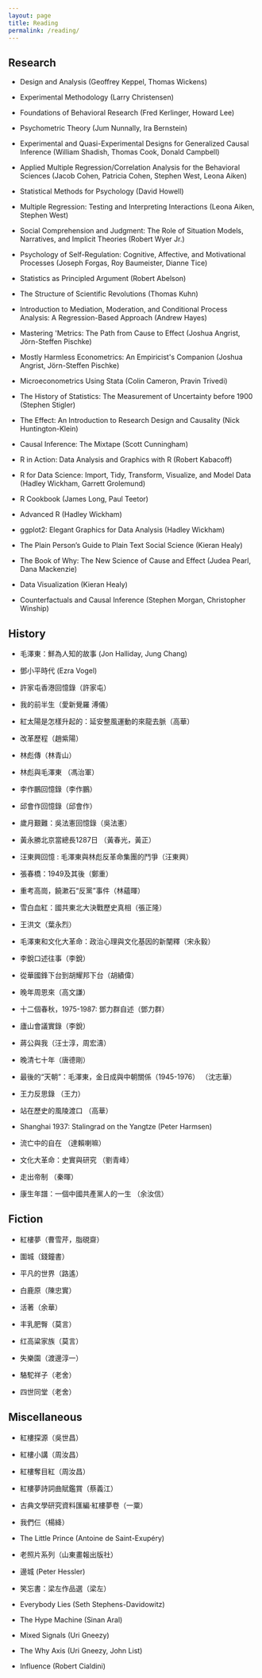 ```yaml
---
layout: page
title: Reading
permalink: /reading/
---
```

## Research

- Design and Analysis (Geoffrey Keppel, Thomas Wickens)

- Experimental Methodology (Larry Christensen)

- Foundations of Behavioral Research (Fred Kerlinger, Howard Lee)

- Psychometric Theory (Jum Nunnally, Ira Bernstein)

- Experimental and Quasi-Experimental Designs for Generalized Causal Inference (William Shadish, Thomas Cook, Donald Campbell)

- Applied Multiple Regression/Correlation Analysis for the Behavioral Sciences (Jacob Cohen, Patricia Cohen, Stephen West, Leona Aiken)

- Statistical Methods for Psychology (David Howell)

- Multiple Regression: Testing and Interpreting Interactions (Leona Aiken, Stephen West)

- Social Comprehension and Judgment: The Role of Situation Models, Narratives, and Implicit Theories (Robert Wyer Jr.)

- Psychology of Self-Regulation: Cognitive, Affective, and Motivational Processes (Joseph Forgas, Roy Baumeister, Dianne Tice)

- Statistics as Principled Argument (Robert Abelson)

- The Structure of Scientific Revolutions (Thomas Kuhn)

- Introduction to Mediation, Moderation, and Conditional Process Analysis: A Regression-Based Approach (Andrew Hayes)

- Mastering 'Metrics: The Path from Cause to Effect (Joshua Angrist, Jörn-Steffen Pischke)

- Mostly Harmless Econometrics: An Empiricist's Companion (Joshua Angrist, Jörn-Steffen Pischke)

- Microeconometrics Using Stata (Colin Cameron, Pravin Trivedi)

- The History of Statistics: The Measurement of Uncertainty before 1900 (Stephen Stigler)

- The Effect: An Introduction to Research Design and Causality (Nick Huntington-Klein)

- Causal Inference: The Mixtape (Scott Cunningham)

- R in Action: Data Analysis and Graphics with R (Robert Kabacoff)

- R for Data Science: Import, Tidy, Transform, Visualize, and Model Data (Hadley Wickham, Garrett Grolemund)

- R Cookbook (James Long, Paul Teetor)

- Advanced R (Hadley Wickham)

- ggplot2: Elegant Graphics for Data Analysis (Hadley Wickham)

- The Plain Person’s Guide to Plain Text Social Science (Kieran Healy)

- The Book of Why: The New Science of Cause and Effect (Judea Pearl, Dana Mackenzie)

- Data Visualization (Kieran Healy)

- Counterfactuals and Causal Inference (Stephen Morgan, Christopher Winship)

## History

- 毛澤東：鮮為人知的故事 (Jon Halliday, Jung Chang)

- 鄧小平時代 (Ezra Vogel)

- 許家屯香港回憶錄（許家屯）

- 我的前半生（愛新覺羅 溥儀）

- 紅太陽是怎樣升起的：延安整風運動的來龍去脈（高華）

- 改革歷程（趙紫陽）

- 林彪傳（林青山）

- 林彪與毛澤東 （馮治軍）

- 李作鵬回憶錄（李作鵬）

- 邱會作回憶錄（邱會作）

- 歲月艱難：吳法憲回憶錄（吳法憲）

- 黃永勝北京當總長1287日 （黃春光，黃正）

- 汪東興回憶 : 毛澤東與林彪反革命集團的鬥爭（汪東興）

- 張春橋：1949及其後（鄭重）

- 重考高崗，饒漱石“反黨”事件（林蘊暉）

- 雪白血紅：國共東北大決戰歷史真相（張正隆）

- 王洪文（葉永烈）

- 毛澤東和文化大革命：政治心理與文化基因的新闡釋（宋永毅）

- 李銳口述往事（李銳）

- 從華國鋒下台到胡耀邦下台（胡績偉）

- 晚年周恩來（高文謙）

- 十二個春秋，1975-1987: 鄧力群自述（鄧力群）

- 廬山會議實錄（李銳）

- 蔣公與我（汪士淳，周宏濤）

- 晚清七十年（唐德剛）

- 最後的“天朝”：毛澤東，金日成與中朝關係（1945-1976） （沈志華）

- 王力反思錄 （王力）

- 站在歷史的風陵渡口 （高華）

- Shanghai 1937: Stalingrad on the Yangtze (Peter Harmsen)

- 流亡中的自在 （達賴喇嘛）

- 文化大革命：史實與研究 （劉青峰）

- 走出帝制 （秦暉）

- 康生年譜：一個中國共產黨人的一生 （余汝信）

## Fiction

- 紅樓夢（曹雪芹，脂硯齋）

- 圍城（錢鐘書）

- 平凡的世界（路遙）

- 白鹿原（陳忠實）

- 活著（余華）

- 丰乳肥臀（莫言）

- 红高粱家族（莫言）

- 失樂園（渡邊淳一）

- 駱駝祥子（老舍）

- 四世同堂（老舍）

## Miscellaneous

- 紅樓探源（吳世昌）

- 紅樓小講（周汝昌）

- 紅樓奪目紅（周汝昌）

- 紅樓夢詩詞曲賦鑑賞（蔡義江）

- 古典文學研究資料匯編·紅樓夢卷（一粟）

- 我們仨（楊絳）

- The Little Prince (Antoine de Saint-Exupéry)

- 老照片系列（山東畫報出版社）

- 邊城 (Peter Hessler)

- 笑忘書：梁左作品選（梁左）

- Everybody Lies (Seth Stephens-Davidowitz)

- The Hype Machine (Sinan Aral)

- Mixed Signals (Uri Gneezy)

- The Why Axis (Uri Gneezy, John List)

- Influence (Robert Cialdini)
